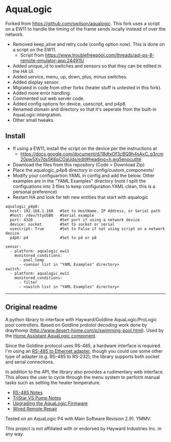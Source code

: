 # AquaLogic

Forked from https://github.com/swilson/aqualogic.  This fork uses a script on a EW11 to handle the timing of the frame sends locally instead of over the network.

- Removed keep_alive and retry code (config option now).  This is done on a script on the EW11.
  - Script from https://www.troublefreepool.com/threads/aql-ps-8-remote-emulator-app.244915/
- Added unique_id to switches and sensors so that they can be edited in the HA UI.
- Added service, menu, up, down, plus, minus switches.
- Added display sensor.
- Migrated in code from other forks (heater stuff is untested in this fork).
- Added more error handling.
- Commented out web server code.
- Added config options for device, usescript, and p4p8.
- Renamed domain and directory so that it's seperate from the built-in AquaLogic intergration.
- Other small tweaks.
  
## Install
- If using a EW11, install the script on the device per the instructions at
  - https://docs.google.com/document/d/18dtxOf3cBQ9h4sAxC_g3rcm20pw5Xv7ds5K6pCOaUds/edit#heading=h.wg5enocutlte
- Download the files from this repository (Code > Download Zip)
- Place the aqualogic_p4p8 directory in config/custom_components/
- Modify your configuartion.YAML in config and add the below.  Other examples are in the "YAML Examples" directory (note I split the configuations into 3 files to keep configuration.YAML clean, this is a personal preference)
- Restart HA and look for teh new entities that start with aqualogic

```
aqualogic_p4p8:
  host: 192.168.1.160   #Set to HostName, IP Address, or Serial path
  #host: /dev/ttyUSB0   #Serial example
  port: 4328            #Set port if using a network device
  device: socket        #Set to socket or serial
  usescript: True       #Set to False if not using script on a network device
  p4p8: p4              #Set to p4 or p8

sensor:
  - platform: aqualogic_ew11
    monitored_conditions:
      - pool_temp
      - <sensor list in "YAML Examples" directory>
switch:
  - platform: aqualogic_ew11
    monitored_conditions:
      - filter
      - <switch list in "YAML Examples" directory>
```
----
## Original readme
A python library to interface with Hayward/Goldline AquaLogic/ProLogic pool controllers. Based on Goldline prototol decoding work done by draythomp (http://www.desert-home.com/p/swimming-pool.html). Used by the [Home Assistant AquaLogic component](https://www.home-assistant.io/components/aqualogic/).

Since the Goldline protocol uses RS-485, a hardware interface is required. I'm using an [RS-485 to Ethernet adapter](https://www.usriot.com/products/rs485-to-ethernet-converter.html), though you could use some other type of adapter (e.g. RS-485 to RS-232); the library supports both socket and serial connections.

In addition to the API, the library also provides a rudimentary web interface. This allows the user to cycle through the menu system to perform manual tasks such as setting the heater temperature.

- [RS-485 Notes](https://github.com/swilson/aqualogic/wiki/RS%E2%80%90485-Notes)
- [TriStar VS Pump Notes](https://github.com/swilson/aqualogic/wiki/TriStar-VS-Pump-Notes)
- [Upgrading the AquaLogic Firmware](https://github.com/swilson/aqualogic/wiki/Upgrading-the-AquaLogic-Firmware)
- [Wired Remote Repair](https://github.com/swilson/aqualogic/wiki/Wired-Remote-Repair)

Tested on an AquaLogic P4 with Main Software Revision 2.91. YMMV.

This project is not affiliated with or endorsed by Hayward Industries Inc. in any way. 
